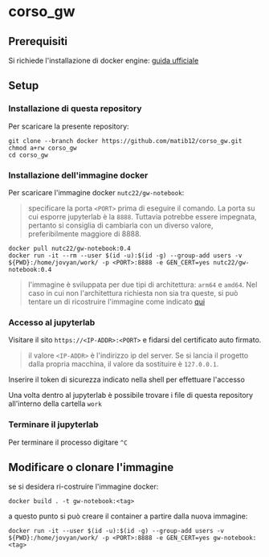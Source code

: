 # corso_gw

## Prerequisiti

Si richiede l'installazione di docker engine: [guida ufficiale](https://docs.docker.com/engine/install/)

## Setup

### Installazione di questa repository

Per scaricare la presente repository:
```shell
git clone --branch docker https://github.com/matib12/corso_gw.git 
chmod a+rw corso_gw
cd corso_gw
```
### Installazione dell'immagine docker

Per scaricare l'immagine docker `nutc22/gw-notebook`:
>  specificare la porta `<PORT>` prima di eseguire il comando. La porta su cui esporre jupyterlab è la `8888`. Tuttavia potrebbe essere impegnata, pertanto si consiglia di cambiarla con un diverso valore, preferibilmente maggiore di 8888.

```shell
docker pull nutc22/gw-notebook:0.4
docker run -it --rm --user $(id -u):$(id -g) --group-add users -v ${PWD}:/home/jovyan/work/ -p <PORT>:8888 -e GEN_CERT=yes nutc22/gw-notebook:0.4
```

> l'immagine è sviluppata per due tipi di architettura: `arm64` e `amd64`. Nel caso in cui non l'architettura richiesta non sia tra queste, si può tentare un di ricostruire l'immagine come indicato [qui]([#modificare-o-clonare-limmagine)
### Accesso al jupyterlab

Visitare il sito `https://<IP-ADDR>:<PORT>` e fidarsi del certificato auto firmato.
> il valore `<IP-ADDR>` è l'indirizzo ip del server. Se si lancia il progetto dalla propria macchina, il valore da sostituire è `127.0.0.1`.

Inserire il token di sicurezza indicato nella shell per effettuare l'accesso

Una volta dentro al jupyterlab è possibile trovare i file di questa repository all'interno della cartella `work`

### Terminare il jupyterlab

Per terminare il processo digitare `^C`


## Modificare o clonare l'immagine

se si desidera ri-costruire l'immagine docker:

```shell
docker build . -t gw-notebook:<tag>
```

a questo punto si può creare il container a partire dalla nuova immagine:
```shell
docker run -it --user $(id -u):$(id -g) --group-add users -v ${PWD}:/home/jovyan/work/ -p <PORT>:8888 -e GEN_CERT=yes gw-notebook:<tag>
```
